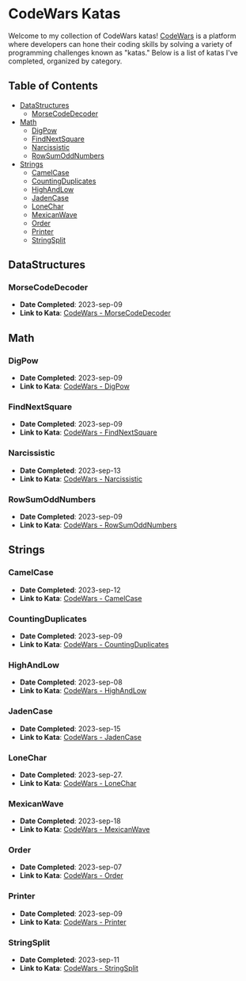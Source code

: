 # CodeWars Katas

Welcome to my collection of CodeWars katas! [CodeWars](https://www.codewars.com/) is a platform where developers can hone their coding skills by solving a variety of programming challenges known as "katas." Below is a list of katas I've completed, organized by category.

## Table of Contents
- [DataStructures](#datastructures)
  - [MorseCodeDecoder](#morsecodedecoder)
- [Math](#math)
  - [DigPow](#digpow)
  - [FindNextSquare](#findnextsquare)
  - [Narcissistic](#narcissistic)
  - [RowSumOddNumbers](#rowsumoddnumbers)
- [Strings](#strings)
  - [CamelCase](#camelcase)
  - [CountingDuplicates](#countingduplicates)
  - [HighAndLow](#highandlow)
  - [JadenCase](#jadencase)
  - [LoneChar](#lonechar)
  - [MexicanWave](#mexicanwave)
  - [Order](#order)
  - [Printer](#printer)
  - [StringSplit](#stringsplit)
 
## DataStructures

### MorseCodeDecoder
- **Date Completed**: 2023-sep-09
- **Link to Kata**: [CodeWars - MorseCodeDecoder](https://www.codewars.com/kata/54b724efac3d5402db00065e)

## Math

### DigPow
- **Date Completed**: 2023-sep-09
- **Link to Kata**: [CodeWars - DigPow](https://www.codewars.com/kata/5552101f47fc5178b1000050)

### FindNextSquare
- **Date Completed**: 2023-sep-09
- **Link to Kata**: [CodeWars - FindNextSquare](https://www.codewars.com/kata/56269eb78ad2e4ced1000013)

### Narcissistic
- **Date Completed**: 2023-sep-13
- **Link to Kata**: [CodeWars - Narcissistic](https://www.codewars.com/kata/5287e858c6b5a9678200083c)

### RowSumOddNumbers
- **Date Completed**: 2023-sep-09
- **Link to Kata**: [CodeWars - RowSumOddNumbers](https://www.codewars.com/kata/55fd2d567d94ac3bc9000064)

## Strings

### CamelCase
- **Date Completed**: 2023-sep-12
- **Link to Kata**: [CodeWars - CamelCase](https://www.codewars.com/kata/517abf86da9663f1d2000003)

### CountingDuplicates
- **Date Completed**: 2023-sep-09
- **Link to Kata**: [CodeWars - CountingDuplicates](https://www.codewars.com/kata/54bf1c2cd5b56cc47f0007a1)

### HighAndLow
- **Date Completed**: 2023-sep-08
- **Link to Kata**: [CodeWars - HighAndLow](https://www.codewars.com/kata/554b4ac871d6813a03000035)

### JadenCase
- **Date Completed**: 2023-sep-15
- **Link to Kata**: [CodeWars - JadenCase](https://www.codewars.com/kata/5390bac347d09b7da40006f6)

### LoneChar
- **Date Completed**: 2023-sep-27.
- **Link to Kata**: [CodeWars - LoneChar](https://www.codewars.com/kata/5f885fa9f130ea00207c7dc8)

### MexicanWave
- **Date Completed**: 2023-sep-18
- **Link to Kata**: [CodeWars - MexicanWave](https://www.codewars.com/kata/58f5c63f1e26ecda7e000029)

### Order
- **Date Completed**: 2023-sep-07
- **Link to Kata**: [CodeWars - Order](https://www.codewars.com/kata/55c45be3b2079eccff00010f)

### Printer
- **Date Completed**: 2023-sep-09
- **Link to Kata**: [CodeWars - Printer](https://www.codewars.com/kata/56541980fa08ab47a0000040)

### StringSplit
- **Date Completed**: 2023-sep-11
- **Link to Kata**: [CodeWars - StringSplit](https://www.codewars.com/kata/515de9ae9dcfc28eb6000001)
